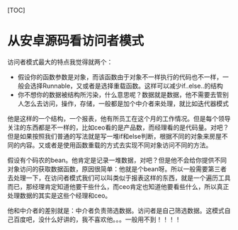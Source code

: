 [TOC]

# 从安卓源码看访问者模式

访问者模式最大的特点我觉得就两个：

+ 假设你的函数参数是对象，而该函数由于对象不一样执行的代码也不一样，一般会选择Runnable，又或者是选择重载函数。这样可以减少if..else..的结构
+ 你不想你的数据被结构所污染，什么意思呢？数据就是数据，他不需要去管别人怎么去访问，操作，存储，一般都是加个中介者来处理，就比如迭代器模式

他是这样的一个结构，一个报表，他有所员工在这个月的工作情况。但是每个领导关注的东西都是不一样的，比如ceo看的是产品数，而经理看的是代码量。对吧？但是如果按照我们普通的写法就是写一堆if和else判断，根据不同的对象来房屋不同的内容。又或者是使用函数重载的方式去实现不同对象访问不同的方法。

假设有个码农的bean。他肯定是记录一堆数据，对吧？但是他不会给你提供不同对象访问的获取数据函数，原因很简单：他就是个bean呀。所以一般需要第三者去处理一下，在访问者模式我们可以叫类似于报表这样的东西，就是一个遍历工具而已，那经理肯定知道他要干些什么，而ceo肯定也知道他要看些什么，所以真正处理数据的其实是这些个经理和ceo。

他和中介者的差别就是：中介者负责筛选数据。访问者是自己筛选数据。这模式自己百度吧，没什么好讲的，我不喜欢他。。。一般用不到！！！！























































